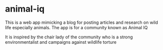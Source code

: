# animal-iq
This is a web app mimicking a blog for posting articles and research on wild life especially animals.
The app is for a community known as Animal IQ

It is inspired by the chair lady of the community who is a strong environmentalist and campaigns against wildlife torture 
